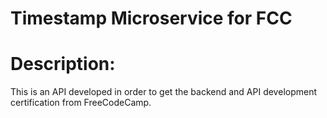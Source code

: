 # Timestamp Microservice for FCC
# Description:
This is an API developed in order to get the backend and API development certification from FreeCodeCamp.